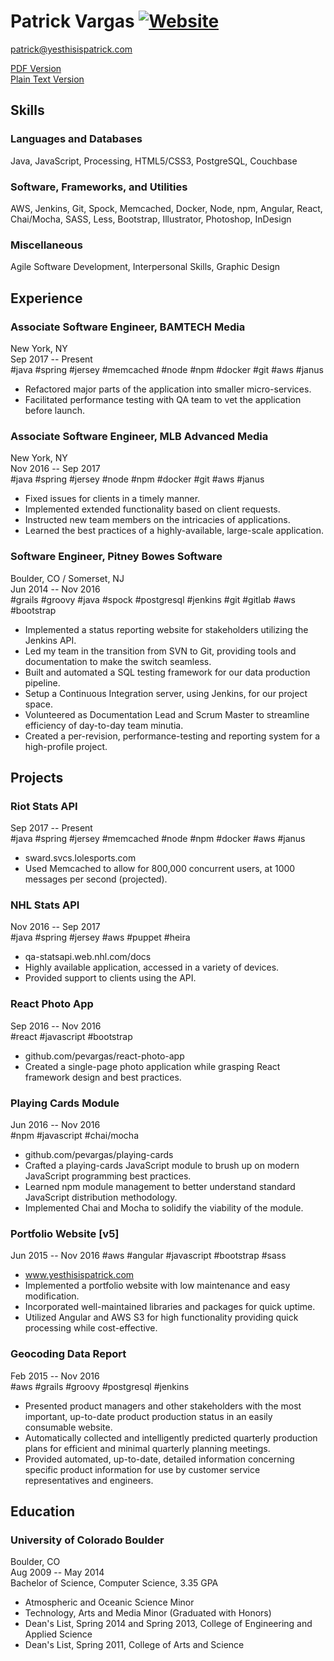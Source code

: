 
Patrick Vargas [![Website](https://img.shields.io/badge/yes-this_is_patrick-00A5C9.svg)](http://www.yesthisispatrick.com)
==============

patrick@yesthisispatrick.com

[PDF Version](/vargas-resume-spring-2018.pdf)  
[Plain Text Version](/resume.md)

Skills
------

### Languages and Databases ###
Java, JavaScript, Processing, HTML5/CSS3, PostgreSQL, Couchbase

### Software, Frameworks, and Utilities ###
AWS, Jenkins, Git, Spock, Memcached, Docker, Node, npm, Angular, React, Chai/Mocha, SASS, Less, Bootstrap, Illustrator, Photoshop, InDesign

### Miscellaneous ###
Agile Software Development, Interpersonal Skills, Graphic Design

Experience
----------

### Associate Software Engineer, BAMTECH Media ###  
New York, NY  
Sep 2017 -- Present  
#java #spring #jersey #memcached #node #npm #docker #git #aws #janus
*   Refactored major parts of the application into smaller micro-services.
*   Facilitated performance testing with QA team to vet the application before launch.

### Associate Software Engineer, MLB Advanced Media ###
New York, NY  
Nov 2016 -- Sep 2017  
#java #spring #jersey #node #npm #docker #git #aws #janus
*   Fixed issues for clients in a timely manner.
*   Implemented extended functionality based on client requests.
*   Instructed new team members on the intricacies of applications.
*   Learned the best practices of a highly-available, large-scale application.

### Software Engineer, Pitney Bowes Software ###
Boulder, CO / Somerset, NJ  
Jun 2014 -- Nov 2016  
#grails #groovy #java #spock #postgresql #jenkins #git #gitlab #aws #bootstrap
*   Implemented a status reporting website for stakeholders utilizing the Jenkins API.
*   Led my team in the transition from SVN to Git, providing tools and documentation to make the switch seamless.
*   Built and automated a SQL testing framework for our data production pipeline.
*   Setup a Continuous Integration server, using Jenkins, for our project space.
*   Volunteered as Documentation Lead and Scrum Master to streamline efficiency of day-to-day team minutia.
*   Created a per-revision, performance-testing and reporting system for a high-profile project.

Projects
--------

### Riot Stats API ###  
Sep 2017 -- Present  
#java #spring #jersey #memcached #node #npm #docker #aws #janus  
*   sward.svcs.lolesports.com
*   Used Memcached to allow for 800,000 concurrent users, at 1000 messages per second (projected).

### NHL Stats API ###  
Nov 2016 -- Sep 2017  
#java #spring #jersey #aws #puppet #heira  
*   qa-statsapi.web.nhl.com/docs
*   Highly available application, accessed in a variety of devices.
*   Provided support to clients using the API.

### React Photo App ###  
Sep 2016 -- Nov 2016  
#react #javascript #bootstrap  
*   github.com/pevargas/react-photo-app
*   Created a single-page photo application while grasping React framework design and best practices.

### Playing Cards Module ###  
Jun 2016 -- Nov 2016  
#npm #javascript #chai/mocha  
*   github.com/pevargas/playing-cards
*   Crafted a playing-cards JavaScript module to brush up on modern JavaScript programming best practices.
*   Learned npm module management to better understand standard JavaScript distribution methodology.
*   Implemented Chai and Mocha to solidify the viability of the module.

### Portfolio Website [v5] ###
Jun 2015 -- Nov 2016
#aws #angular #javascript #bootstrap #sass
*   www.yesthisispatrick.com
*   Implemented a portfolio website with low maintenance and easy modification.
*   Incorporated well-maintained libraries and packages for quick uptime.
*   Utilized Angular and AWS S3 for high functionality providing quick processing while cost-effective.

### Geocoding Data Report ###
Feb 2015 -- Nov 2016  
#aws #grails #groovy #postgresql #jenkins
*   Presented product managers and other stakeholders with the most important, up-to-date product production status in an easily consumable website.
*   Automatically collected and intelligently predicted quarterly production plans for efficient and minimal quarterly planning meetings.
*   Provided automated, up-to-date, detailed information concerning specific product information for use by customer service representatives and engineers.

Education
---------

### University of Colorado Boulder ###
Boulder, CO  
Aug 2009 -- May 2014  
Bachelor of Science, Computer Science, 3.35 GPA
*   Atmospheric and Oceanic Science Minor
*   Technology, Arts and Media Minor (Graduated with Honors)
*   Dean's List, Spring 2014 and Spring 2013, College of Engineering and Applied Science
*   Dean's List, Spring 2011, College of Arts and Science

